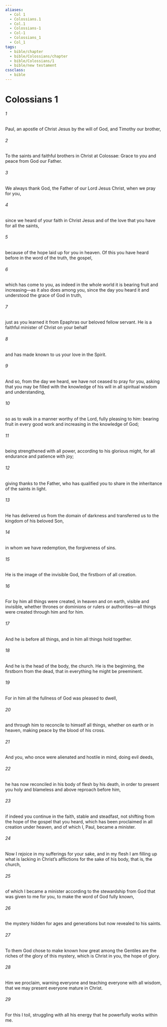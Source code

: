 ```yaml
---
aliases:
  - Col 1
  - Colossians.1
  - Col.1
  - Colossians-1
  - Col-1
  - Colossians_1
  - Col_1
tags:
  - bible/chapter
  - bible/Colossians/chapter
  - bible/Colossians/1
  - bible/new testament
cssclass:
  - bible
---
```


# Colossians 1

###### 1
Paul, an apostle of Christ Jesus by the will of God, and Timothy our brother,
###### 2
To the saints and faithful brothers in Christ at Colossae:   Grace to you and peace from God our Father.
###### 3
We always thank God, the Father of our Lord Jesus Christ, when we pray for you,
###### 4
since we heard of your faith in Christ Jesus and of the love that you have for all the saints,
###### 5
because of the hope laid up for you in heaven. Of this you have heard before in the word of the truth, the gospel,
###### 6
which has come to you, as indeed in the whole world it is bearing fruit and increasing—as it also does among you, since the day you heard it and understood the grace of God in truth,
###### 7
just as you learned it from Epaphras our beloved fellow servant. He is a faithful minister of Christ on your behalf
###### 8
and has made known to us your love in the Spirit.
###### 9
And so, from the day we heard, we have not ceased to pray for you, asking that you may be filled with the knowledge of his will in all spiritual wisdom and understanding,
###### 10
so as to walk in a manner worthy of the Lord, fully pleasing to him: bearing fruit in every good work and increasing in the knowledge of God;
###### 11
being strengthened with all power, according to his glorious might, for all endurance and patience with joy;
###### 12
giving thanks to the Father, who has qualified you to share in the inheritance of the saints in light.
###### 13
He has delivered us from the domain of darkness and transferred us to the kingdom of his beloved Son,
###### 14
in whom we have redemption, the forgiveness of sins.
###### 15
He is the image of the invisible God, the firstborn of all creation.
###### 16
For by him all things were created, in heaven and on earth, visible and invisible, whether thrones or dominions or rulers or authorities—all things were created through him and for him.
###### 17
And he is before all things, and in him all things hold together.
###### 18
And he is the head of the body, the church. He is the beginning, the firstborn from the dead, that in everything he might be preeminent.
###### 19
For in him all the fullness of God was pleased to dwell,
###### 20
and through him to reconcile to himself all things, whether on earth or in heaven, making peace by the blood of his cross.
###### 21
And you, who once were alienated and hostile in mind, doing evil deeds,
###### 22
he has now reconciled in his body of flesh by his death, in order to present you holy and blameless and above reproach before him,
###### 23
if indeed you continue in the faith, stable and steadfast, not shifting from the hope of the gospel that you heard, which has been proclaimed in all creation under heaven, and of which I, Paul, became a minister.
###### 24
Now I rejoice in my sufferings for your sake, and in my flesh I am filling up what is lacking in Christ’s afflictions for the sake of his body, that is, the church,
###### 25
of which I became a minister according to the stewardship from God that was given to me for you, to make the word of God fully known,
###### 26
the mystery hidden for ages and generations but now revealed to his saints.
###### 27
To them God chose to make known how great among the Gentiles are the riches of the glory of this mystery, which is Christ in you, the hope of glory.
###### 28
Him we proclaim, warning everyone and teaching everyone with all wisdom, that we may present everyone mature in Christ.
###### 29
For this I toil, struggling with all his energy that he powerfully works within me.


